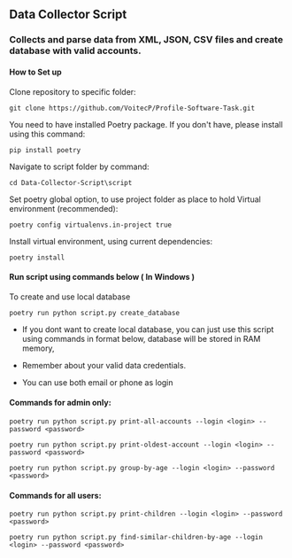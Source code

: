 ## Data Collector Script
### Collects and parse data from  XML, JSON, CSV files and create database with valid accounts.

#### How to Set up

Clone repository to specific folder:
```
git clone https://github.com/VoitecP/Profile-Software-Task.git
```
You need to have installed Poetry package. If you don't have, please install using this command:
```
pip install poetry
```
Navigate to script folder by command:
```
cd Data-Collector-Script\script
```
Set poetry global option, to use project folder as place to hold Virtual environment (recommended):
```
poetry config virtualenvs.in-project true
```
Install virtual environment, using current dependencies:
```
poetry install
```



#### Run script using commands below ( In Windows )

To create and use local database
```
poetry run python script.py create_database
```

- If you dont want to create local database, you can just use this script 
using commands in format below, database will be stored in RAM memory,


- Remember about your valid data credentials.
- You can use both email or phone as login

#### Commands for admin only:
 
```
poetry run python script.py print-all-accounts --login <login> --password <password>
```
```
poetry run python script.py print-oldest-account --login <login> --password <password>
```
```
poetry run python script.py group-by-age --login <login> --password <password>
```
    
#### Commands for all users:
```
poetry run python script.py print-children --login <login> --password <password>
```
```
poetry run python script.py find-similar-children-by-age --login <login> --password <password>
```


